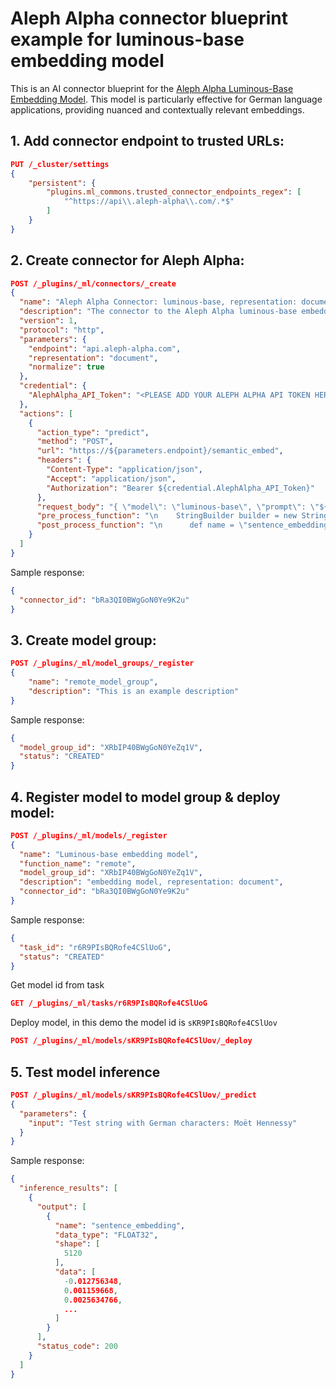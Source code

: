 # Aleph Alpha connector blueprint example for luminous-base embedding model
This is an AI connector blueprint for the [Aleph Alpha Luminous-Base Embedding Model](https://docs.aleph-alpha.com/products/pharia-ai/pharia-os/references/inference/endpoints/semantic_embed/).
This model is particularly effective for German language applications, providing nuanced and contextually relevant embeddings. 

## 1. Add connector endpoint to trusted URLs:

```json
PUT /_cluster/settings
{
    "persistent": {
        "plugins.ml_commons.trusted_connector_endpoints_regex": [
            "^https://api\\.aleph-alpha\\.com/.*$"
        ]
    }
}
```

## 2. Create connector for Aleph Alpha:

```json
POST /_plugins/_ml/connectors/_create
{
  "name": "Aleph Alpha Connector: luminous-base, representation: document",
  "description": "The connector to the Aleph Alpha luminous-base embedding model with representation: document",
  "version": 1,
  "protocol": "http",
  "parameters": {
    "endpoint": "api.aleph-alpha.com",
    "representation": "document",
    "normalize": true
  },
  "credential": {
    "AlephAlpha_API_Token": "<PLEASE ADD YOUR ALEPH ALPHA API TOKEN HERE>"
  },
  "actions": [
    {
      "action_type": "predict",
      "method": "POST",
	  "url": "https://${parameters.endpoint}/semantic_embed",
      "headers": {
        "Content-Type": "application/json",
        "Accept": "application/json",
        "Authorization": "Bearer ${credential.AlephAlpha_API_Token}"
      },
      "request_body": "{ \"model\": \"luminous-base\", \"prompt\": \"${parameters.input}\", \"representation\": \"${parameters.representation}\", \"normalize\": ${parameters.normalize}}",
      "pre_process_function": "\n    StringBuilder builder = new StringBuilder();\n    builder.append(\"\\\"\");\n    String first = params.text_docs[0];\n    builder.append(first);\n    builder.append(\"\\\"\");\n    def parameters = \"{\" +\"\\\"input\\\":\" + builder + \"}\";\n    return  \"{\" +\"\\\"parameters\\\":\" + parameters + \"}\";",
      "post_process_function": "\n      def name = \"sentence_embedding\";\n      def dataType = \"FLOAT32\";\n      if (params.embedding == null || params.embedding.length == 0) {\n        return params.message;\n      }\n      def shape = [params.embedding.length];\n      def json = \"{\" +\n                 \"\\\"name\\\":\\\"\" + name + \"\\\",\" +\n                 \"\\\"data_type\\\":\\\"\" + dataType + \"\\\",\" +\n                 \"\\\"shape\\\":\" + shape + \",\" +\n                 \"\\\"data\\\":\" + params.embedding +\n                 \"}\";\n      return json;\n    "
    }
  ]
}
```

Sample response:
```json
{
  "connector_id": "bRa3QI0BWgGoN0Ye9K2u"
}
```

## 3. Create model group:

```json
POST /_plugins/_ml/model_groups/_register
{
    "name": "remote_model_group",
    "description": "This is an example description"
}
```

Sample response:
```json
{
  "model_group_id": "XRbIP40BWgGoN0YeZq1V",
  "status": "CREATED"
}
```

## 4. Register model to model group & deploy model:

```json
POST /_plugins/_ml/models/_register
{
  "name": "Luminous-base embedding model",
  "function_name": "remote",
  "model_group_id": "XRbIP40BWgGoN0YeZq1V",
  "description": "embedding model, representation: document",
  "connector_id": "bRa3QI0BWgGoN0Ye9K2u"
}
```

Sample response:
```json
{
  "task_id": "r6R9PIsBQRofe4CSlUoG",
  "status": "CREATED"
}
```
Get model id from task
```json
GET /_plugins/_ml/tasks/r6R9PIsBQRofe4CSlUoG
```
Deploy model, in this demo the model id is `sKR9PIsBQRofe4CSlUov`
```json
POST /_plugins/_ml/models/sKR9PIsBQRofe4CSlUov/_deploy
```

## 5. Test model inference

```json
POST /_plugins/_ml/models/sKR9PIsBQRofe4CSlUov/_predict
{
  "parameters": {
    "input": "Test string with German characters: Moët Hennessy"
  }
}
```

Sample response:
```json
{
  "inference_results": [
    {
      "output": [
        {
          "name": "sentence_embedding",
          "data_type": "FLOAT32",
          "shape": [
            5120
          ],
          "data": [
            -0.012756348,
            0.001159668,
            0.0025634766,
            ...
          ]
        }
      ],
      "status_code": 200
    }
  ]
}
```


